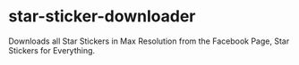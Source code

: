 # star-sticker-downloader
Downloads all Star Stickers in Max Resolution from the Facebook Page, Star Stickers for Everything.
